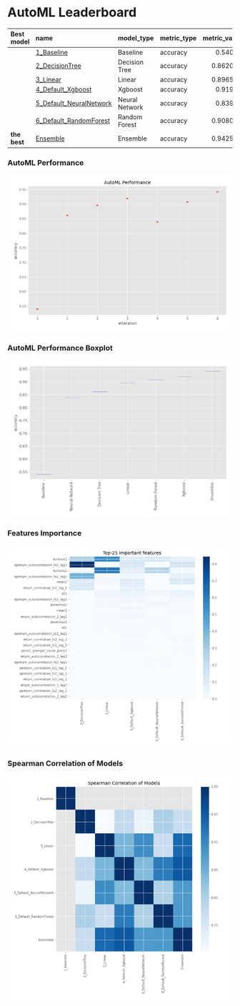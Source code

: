 # AutoML Leaderboard

| Best model   | name                                                         | model_type     | metric_type   |   metric_value |   train_time |
|:-------------|:-------------------------------------------------------------|:---------------|:--------------|---------------:|-------------:|
|              | [1_Baseline](1_Baseline/README.md)                           | Baseline       | accuracy      |       0.54023  |         8.46 |
|              | [2_DecisionTree](2_DecisionTree/README.md)                   | Decision Tree  | accuracy      |       0.862069 |        13    |
|              | [3_Linear](3_Linear/README.md)                               | Linear         | accuracy      |       0.896552 |        11.49 |
|              | [4_Default_Xgboost](4_Default_Xgboost/README.md)             | Xgboost        | accuracy      |       0.91954  |        13.28 |
|              | [5_Default_NeuralNetwork](5_Default_NeuralNetwork/README.md) | Neural Network | accuracy      |       0.83908  |        11.14 |
|              | [6_Default_RandomForest](6_Default_RandomForest/README.md)   | Random Forest  | accuracy      |       0.908046 |        16.16 |
| **the best** | [Ensemble](Ensemble/README.md)                               | Ensemble       | accuracy      |       0.942529 |         0.34 |

### AutoML Performance
![AutoML Performance](ldb_performance.png)

### AutoML Performance Boxplot
![AutoML Performance Boxplot](ldb_performance_boxplot.png)

### Features Importance
![features importance across models](features_heatmap.png)



### Spearman Correlation of Models
![models spearman correlation](correlation_heatmap.png)

